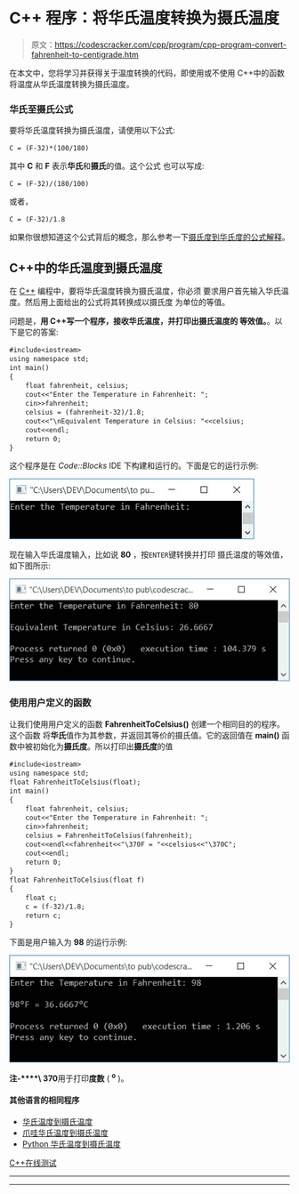 # C++ 程序：将华氏温度转换为摄氏温度

> 原文：<https://codescracker.com/cpp/program/cpp-program-convert-fahrenheit-to-centigrade.htm>

在本文中，您将学习并获得关于温度转换的代码，即使用或不使用 C++中的函数将温度从华氏温度转换为摄氏温度。

### 华氏至摄氏公式

要将华氏温度转换为摄氏温度，请使用以下公式:

```
C = (F-32)*(100/180)
```

其中 **C** 和 **F** 表示**华氏**和**摄氏**的值。这个公式 也可以写成:

```
C = (F-32)/(180/100)
```

或者，

```
C = (F-32)/1.8
```

如果你很想知道这个公式背后的概念，那么参考一下[摄氏度到华氏度的公式解释](/nonprog/celsius-to-fahrenheit-formula.htm)。

## C++中的华氏温度到摄氏温度

在 [C++](/cpp/index.htm) 编程中，要将华氏温度转换为摄氏温度，你必须 要求用户首先输入华氏温度。然后用上面给出的公式将其转换成以摄氏度 为单位的等值。

问题是，**用 C++写一个程序，接收华氏温度，并打印出摄氏温度的 等效值。**。以下是它的答案:

```
#include<iostream>
using namespace std;
int main()
{
    float fahrenheit, celsius;
    cout<<"Enter the Temperature in Fahrenheit: ";
    cin>>fahrenheit;
    celsius = (fahrenheit-32)/1.8;
    cout<<"\nEquivalent Temperature in Celsius: "<<celsius;
    cout<<endl;
    return 0;
}
```

这个程序是在 *Code::Blocks* IDE 下构建和运行的。下面是它的运行示例:

![C++ program convert temperature Fahrenheit to Celsius](img/a0eef70e19e4b0b6417f8bfd22a24dd5.png)

现在输入华氏温度输入，比如说 **80** ，按`ENTER`键转换并打印 摄氏温度的等效值，如下图所示:

![fahrenheit to celsius c++](img/7d76435f177d4f8310fdf82e19d974f1.png)

### 使用用户定义的函数

让我们使用用户定义的函数 **FahrenheitToCelsius()** 创建一个相同目的的程序。这个函数 将**华氏**值作为其参数，并返回其等价的摄氏值。它的返回值在 **main()** 函数中被初始化为**摄氏度**。所以打印出**摄氏度**的值

```
#include<iostream>
using namespace std;
float FahrenheitToCelsius(float);
int main()
{
    float fahrenheit, celsius;
    cout<<"Enter the Temperature in Fahrenheit: ";
    cin>>fahrenheit;
    celsius = FahrenheitToCelsius(fahrenheit);
    cout<<endl<<fahrenheit<<"\370F = "<<celsius<<"\370C";
    cout<<endl;
    return 0;
}
float FahrenheitToCelsius(float f)
{
    float c;
    c = (f-32)/1.8;
    return c;
}
```

下面是用户输入为 **98** 的运行示例:

![fahrenheit to celsius using function c++](img/9c622ccf854e43757048539e746f7898.png)

**注-****\ 370**用于打印**度数** ( **<sup>o</sup>** )。

#### 其他语言的相同程序

*   [华氏温度到摄氏温度](/c/program/c-program-convert-fahrenheit-to-centigrade.htm)
*   [爪哇华氏温度到摄氏温度](/java/program/java-program-convert-fahrenheit-to-centigrade.htm)
*   [Python 华氏温度到摄氏温度](/python/program/python-program-convert-fahrenheit-to-celsius.htm)

[C++在线测试](/exam/showtest.php?subid=3)

* * *

* * *